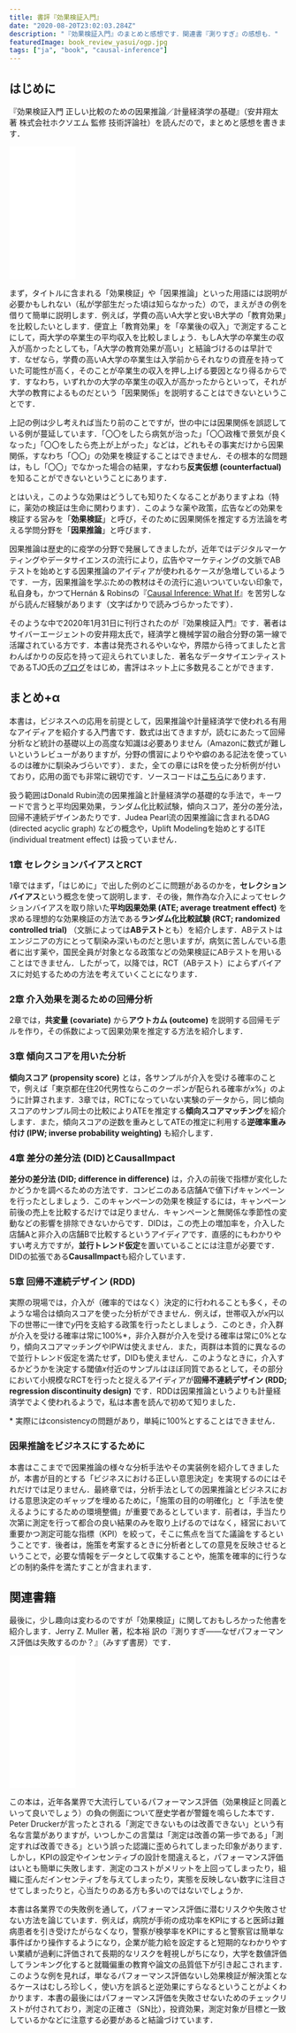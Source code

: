 ```yaml
---
title: 書評『効果検証入門』
date: "2020-08-20T23:02:03.284Z"
description: "『効果検証入門』のまとめと感想です．関連書『測りすぎ』の感想も．"
featuredImage: book_review_yasui/ogp.jpg
tags: ["ja", "book", "causal-inference"]
---
```

## はじめに

『効果検証入門 正しい比較のための因果推論／計量経済学の基礎』（安井翔太 著 株式会社ホクソエム 監修 技術評論社）を読んだので，まとめと感想を書きます．

<iframe style="width:120px;height:240px;" marginwidth="0" marginheight="0" scrolling="no" frameborder="0" src="//rcm-fe.amazon-adsystem.com/e/cm?lt1=_blank&bc1=000000&IS2=1&bg1=FFFFFF&fc1=000000&lc1=0000FF&t=hippocampus09-22&language=ja_JP&o=9&p=8&l=as4&m=amazon&f=ifr&ref=as_ss_li_til&asins=B0834JN23Y&linkId=35022c21b344c6be11cad5d4c6a15cc4"></iframe>

まず，タイトルに含まれる「効果検証」や「因果推論」といった用語には説明が必要かもしれない（私が学部生だった頃は知らなかった）ので，まえがきの例を借りて簡単に説明します．例えば，学費の高いA大学と安いB大学の「教育効果」を比較したいとします．便宜上「教育効果」を「卒業後の収入」で測定することにして，両大学の卒業生の平均収入を比較しましょう．もしA大学の卒業生の収入が高かったとしても，「A大学の教育効果が高い」と結論づけるのは早計です．なぜなら，学費の高いA大学の卒業生は入学前からそれなりの資産を持っていた可能性が高く，そのことが卒業生の収入を押し上げる要因となり得るからです．すなわち，いずれかの大学の卒業生の収入が高かったからといって，それが大学の教育によるものだという「因果関係」を説明することはできないということです．

上記の例は少し考えれば当たり前のことですが，世の中には因果関係を誤認している例が蔓延しています．「〇〇をしたら病気が治った」「〇〇政権で景気が良くなった」「〇〇をしたら売上が上がった」などは，どれもその事実だけから因果関係，すなわち「〇〇」の効果を検証することはできません．その根本的な問題は，もし「〇〇」でなかった場合の結果，すなわち**反実仮想 (counterfactual)** を知ることができないということにあります．

とはいえ，このような効果はどうしても知りたくなることがありますよね（特に，薬効の検証は生命に関わります）．このような薬や政策，広告などの効果を検証する営みを「**効果検証**」と呼び，そのために因果関係を推定する方法論を考える学問分野を「**因果推論**」と呼びます．

因果推論は歴史的に疫学の分野で発展してきましたが，近年ではデジタルマーケティングやデータサイエンスの流行により，広告やマーケティングの文脈でABテストを始めとする因果推論のアイディアが使われるケースが急増しているようです．一方，因果推論を学ぶための教材はその流行に追いついていない印象で，私自身も，かつてHernán & Robinsの『[Causal Inference: What If](https://www.hsph.harvard.edu/miguel-hernan/causal-inference-book/)』を苦労しながら読んだ経験があります（文字ばかりで読みづらかったです）．

そのような中で2020年1月31日に刊行されたのが『効果検証入門』です．著者はサイバーエージェントの安井翔太氏で，経済学と機械学習の融合分野の第一線で活躍されている方です．本書は発売されるやいなや，界隈から待ってましたと言わんばかりの反応を持って迎えられていました．著名なデータサイエンティストであるTJO氏の[ブログ](https://tjo.hatenablog.com/entry/2020/01/24/190000)をはじめ，書評はネット上に多数見ることができます．

## まとめ+α
本書は，ビジネスへの応用を前提として，因果推論や計量経済学で使われる有用なアイディアを紹介する入門書です．数式は出てきますが，読むにあたって回帰分析など統計の基礎以上の高度な知識は必要ありません（Amazonに数式が難しいというレビューがありますが，分野の慣習によりやや癖のある記法を使っているのは確かに馴染みづらいです）．また，全ての章にはRを使った分析例が付いており，応用の面でも非常に親切です．ソースコードは[こちら](https://github.com/ghmagazine/cibook/)にあります．

扱う範囲はDonald Rubin流の因果推論と計量経済学の基礎的な手法で，キーワードで言うと平均因果効果，ランダム化比較試験，傾向スコア，差分の差分法，回帰不連続デザインあたりです．Judea Pearl流の因果推論に含まれるDAG (directed acyclic graph) などの概念や，Uplift Modelingを始めとするITE (individual treatment effect) は扱っていません．

### 1章 セレクションバイアスとRCT
1章ではまず，「はじめに」で出した例のどこに問題があるのかを，**セレクションバイアス**という概念を使って説明します．その後，無作為な介入によってセレクションバイアスを取り除いた**平均因果効果 (ATE; average treatment effect)** を求める理想的な効果検証の方法である**ランダム化比較試験 (RCT; randomized controlled trial)** （文脈によっては**ABテスト**とも）を紹介します．ABテストはエンジニアの方にとって馴染み深いものだと思いますが，病気に苦しんでいる患者に出す薬や，国民全員が対象となる政策などの効果検証にABテストを用いることはできません．したがって，以降では，RCT（ABテスト）によらずバイアスに対処するための方法を考えていくことになります．

### 2章 介入効果を測るための回帰分析
2章では，**共変量 (covariate)** から**アウトカム (outcome)** を説明する回帰モデルを作り，その係数によって因果効果を推定する方法を紹介します．

### 3章 傾向スコアを用いた分析
**傾向スコア (propensity score)** とは，各サンプルが介入を受ける確率のことで，例えば「東京都在住20代男性ならこのクーポンが配られる確率が$x$%」のように計算されます．3章では，RCTになっていない実験のデータから，同じ傾向スコアのサンプル同士の比較によりATEを推定する**傾向スコアマッチング**を紹介します．また，傾向スコアの逆数を重みとしてATEの推定に利用する**逆確率重み付け (IPW; inverse probability weighting)** も紹介します．

### 4章 差分の差分法 (DID)とCausalImpact
**差分の差分法 (DID; difference in difference)** は，介入の前後で指標が変化したかどうかを調べるための方法です．コンビニのある店舗Aで値下げキャンペーンを行ったとしましょう．このキャンペーンの効果を検証するには，キャンペーン前後の売上を比較するだけでは足りません．キャンペーンと無関係な季節性の変動などの影響を排除できないからです．DIDは，この売上の増加率を，介入した店舗Aと非介入の店舗Bで比較するというアイディアです．直感的にもわかりやすい考え方ですが，**並行トレンド仮定**を置いていることには注意が必要です．DIDの拡張である**CausalImpact**も紹介しています．

### 5章 回帰不連続デザイン (RDD)
実際の現場では，介入が（確率的ではなく）決定的に行われることも多く，そのような場合は傾向スコアを使った分析ができません．例えば，世帯収入が$x$円以下の世帯に一律で$y$円を支給する政策を行ったとしましょう．このとき，介入群が介入を受ける確率は常に100%\*，非介入群が介入を受ける確率は常に0%となり，傾向スコアマッチングやIPWは使えません．また，両群は本質的に異なるので並行トレンド仮定を満たせず，DIDも使えません．このようなときに，介入するかどうかを決定する閾値$x$付近のサンプルはほぼ同質であるとして，その部分において小規模なRCTを行ったと捉えるアイディアが**回帰不連続デザイン (RDD; regression discontinuity design)** です．RDDは因果推論というよりも計量経済学でよく使われるようで，私は本書を読んで初めて知りました．

\* 実際にはconsistencyの問題があり，単純に100%とすることはできません．

### 因果推論をビジネスにするために
本書はここまでで因果推論の様々な分析手法やその実装例を紹介してきましたが，本書が目的とする「ビジネスにおける正しい意思決定」を実現するのにはそれだけでは足りません．最終章では，分析手法としての因果推論とビジネスにおける意思決定のギャップを埋めるために，「施策の目的の明確化」と「手法を使えるようにするための環境整備」が重要であるとしています．前者は，手当たり次第に測定を行って都合の良い結果のみを取り上げるのではなく，経営において重要かつ測定可能な指標（KPI）を絞って，そこに焦点を当てた議論をするということです．後者は，施策を考案するときに分析者としての意見を反映させるということで，必要な情報をデータとして収集することや，施策を確率的に行うなどの制約条件を満たすことが含まれます．

## 関連書籍
最後に，少し趣向は変わるのですが「効果検証」に関しておもしろかった他書を紹介します．Jerry Z. Muller 著，松本裕 訳の『測りすぎ――なぜパフォーマンス評価は失敗するのか？』（みすず書房）です．

<iframe style="width:120px;height:240px;" marginwidth="0" marginheight="0" scrolling="no" frameborder="0" src="//rcm-fe.amazon-adsystem.com/e/cm?lt1=_blank&bc1=000000&IS2=1&bg1=FFFFFF&fc1=000000&lc1=0000FF&t=hippocampus09-22&language=ja_JP&o=9&p=8&l=as4&m=amazon&f=ifr&ref=as_ss_li_til&asins=4622087936&linkId=bf0bd2b99ec95dd1235912a91d294eaa"></iframe>

この本は，近年各業界で大流行しているパフォーマンス評価（効果検証と同義といって良いでしょう）の負の側面について歴史学者が警鐘を鳴らした本です．Peter Druckerが言ったとされる「測定できないものは改善できない」という有名な言葉がありますが，いつしかこの言葉は「測定は改善の第一歩である」「測定すれば改善できる」という誤った認識に歪められてしまった印象があります．しかし，KPIの設定やインセンティブの設計を間違えると，パフォーマンス評価はいとも簡単に失敗します．測定のコストがメリットを上回ってしまったり，組織に歪んだインセンティブを与えてしまったり，実態を反映しない数字に注目させてしまったりと，心当たりのある方も多いのではないでしょうか．

本書は各業界での失敗例を通して，パフォーマンス評価に潜むリスクや失敗させない方法を論じています．例えば，病院が手術の成功率をKPIにすると医師は難病患者を引き受けたがらなくなり，警察が検挙率をKPIにすると警察官は簡単な事件ばかり操作するようになり，企業が能力給を設定すると短期的なわかりやすい業績が過剰に評価されて長期的なリスクを軽視しがちになり，大学を数値評価してランキング化すると就職偏重の教育や論文の品質低下が引き起こされます．このような例を見れば，単なるパフォーマンス評価ないし効果検証が解決策となるケースはむしろ珍しく，使い方を誤ると逆効果にすらなるということがよくわかります．本書の最後にはパフォーマンス評価を失敗させないためのチェックリストが付されており，測定の正確さ（SN比），投資効果，測定対象が目標と一致しているかなどに注意する必要があると結論づけています．